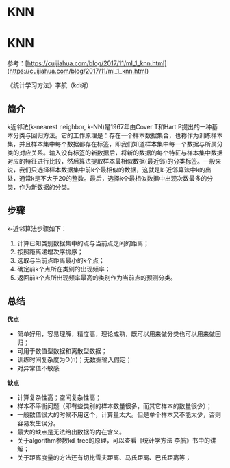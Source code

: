 # KNN



# KNN

参考：[https://cuijiahua.com/blog/2017/11/ml_1_knn.html](https://cuijiahua.com/blog/2017/11/ml_1_knn.html)

《统计学习方法》李航（kd树）

## 简介

k近邻法(k-nearest neighbor, k-NN)是1967年由Cover T和Hart P提出的一种基本分类与回归方法。它的工作原理是：存在一个样本数据集合，也称作为训练样本集，并且样本集中每个数据都存在标签，即我们知道样本集中每一个数据与所属分类的对应关系。输入没有标签的新数据后，将新的数据的每个特征与样本集中数据对应的特征进行比较，然后算法提取样本最相似数据(最近邻)的分类标签。一般来说，我们只选择样本数据集中前k个最相似的数据，这就是k-近邻算法中k的出处，通常k是不大于20的整数。最后，选择k个最相似数据中出现次数最多的分类，作为新数据的分类。

## 步骤

k-近邻算法步骤如下：

1. 计算已知类别数据集中的点与当前点之间的距离；
2. 按照距离递增次序排序；
3. 选取与当前点距离最小的k个点；
4. 确定前k个点所在类别的出现频率；
5. 返回前k个点所出现频率最高的类别作为当前点的预测分类。

## 总结

**优点**

- 简单好用，容易理解，精度高，理论成熟，既可以用来做分类也可以用来做回归；
- 可用于数值型数据和离散型数据；
- 训练时间复杂度为O(n)；无数据输入假定；
- 对异常值不敏感

**缺点**

- 计算复杂性高；空间复杂性高；
- 样本不平衡问题（即有些类别的样本数量很多，而其它样本的数量很少）；
- 一般数值很大的时候不用这个，计算量太大。但是单个样本又不能太少，否则容易发生误分。
- 最大的缺点是无法给出数据的内在含义。
- 关于algorithm参数kd_tree的原理，可以查看《统计学方法 李航》书中的讲解；
- 关于距离度量的方法还有切比雪夫距离、马氏距离、巴氏距离等；
